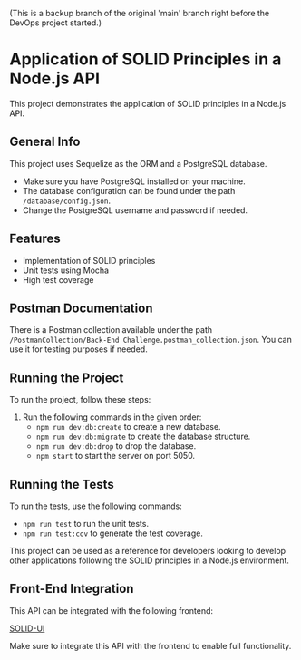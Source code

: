 (This is a backup branch of the original 'main' branch right before the DevOps project started.)
# Application of SOLID Principles in a Node.js API

This project demonstrates the application of SOLID principles in a Node.js API.

## General Info
This project uses Sequelize as the ORM and a PostgreSQL database.

- Make sure you have PostgreSQL installed on your machine.
- The database configuration can be found under the path `/database/config.json`.
- Change the PostgreSQL username and password if needed.

## Features
- Implementation of SOLID principles
- Unit tests using Mocha
- High test coverage

## Postman Documentation
There is a Postman collection available under the path `/PostmanCollection/Back-End Challenge.postman_collection.json`. You can use it for testing purposes if needed.

## Running the Project
To run the project, follow these steps:

1. Run the following commands in the given order:
   - `npm run dev:db:create` to create a new database.
   - `npm run dev:db:migrate` to create the database structure.
   - `npm run dev:db:drop` to drop the database.
   - `npm start` to start the server on port 5050.

## Running the Tests
To run the tests, use the following commands:
- `npm run test` to run the unit tests.
- `npm run test:cov` to generate the test coverage.

This project can be used as a reference for developers looking to develop other applications following the SOLID principles in a Node.js environment.

## Front-End Integration
This API can be integrated with the following frontend:

[SOLID-UI](https://github.com/GRenkel/solid-ui)

Make sure to integrate this API with the frontend to enable full functionality.
